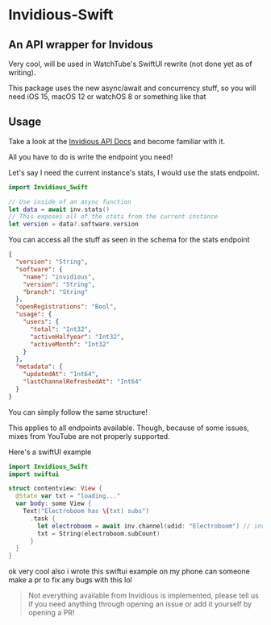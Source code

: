 # Invidious-Swift
## An API wrapper for Invidous

Very cool, will be used in WatchTube's SwiftUI rewrite (not done yet as of writing).

This package uses the new async/await and concurrency stuff, so you will need iOS 15, macOS 12 or watchOS 8 or something like that

## Usage
Take a look at the [Invidious API Docs](https://docs.invidious.io/api/) and become familiar with it.

All you have to do is write the endpoint you need!

Let's say I need the current instance's stats, I would use the stats endpoint.
```swift
import Invidious_Swift

// Use inside of an async function
let data = await inv.stats()
// This exposes all of the stats from the current instance
let version = data?.software.version
```
You can access all the stuff as seen in the schema for the stats endpoint
```json
{
  "version": "String",
  "software": {
    "name": "invidious",
    "version": "String",
    "branch": "String"
  },
  "openRegistrations": "Bool",
  "usage": {
    "users": {
      "total": "Int32",
      "activeHalfyear": "Int32",
      "activeMonth": "Int32"
    }
  },
  "metadata": {
    "updatedAt": "Int64",
    "lastChannelRefreshedAt": "Int64"
  }
}
```
You can simply follow the same structure!

This applies to all endpoints available. Though, because of some issues, mixes from YouTube are not properly supported.

Here's a swiftUI example

```swift
import Invidious_Swift
import swiftui

struct contentview: View {
  @State var txt = "loading..."
  var body: some View {
    Text("Electroboom has \(txt) subs")
      .task {
        let electroboom = await inv.channel(udid: "Electroboom") // invidious supports channel names if they contain no spaces else use channel udid for this
        txt = String(electroboom.subCount)
      }
  }
}
```

ok very cool also i wrote this swiftui example on my phone can someone make a pr to fix any bugs with this lol

> Not everything available from Invidious is implemented, please tell us if you need anything through opening an issue or add it yourself by opening a PR!
